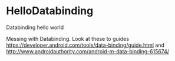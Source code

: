 # HelloDatabinding
Databinding hello world

Messing with Databinding. Look at these to guides https://developer.android.com/tools/data-binding/guide.html and http://www.androidauthority.com/android-m-data-binding-615674/
